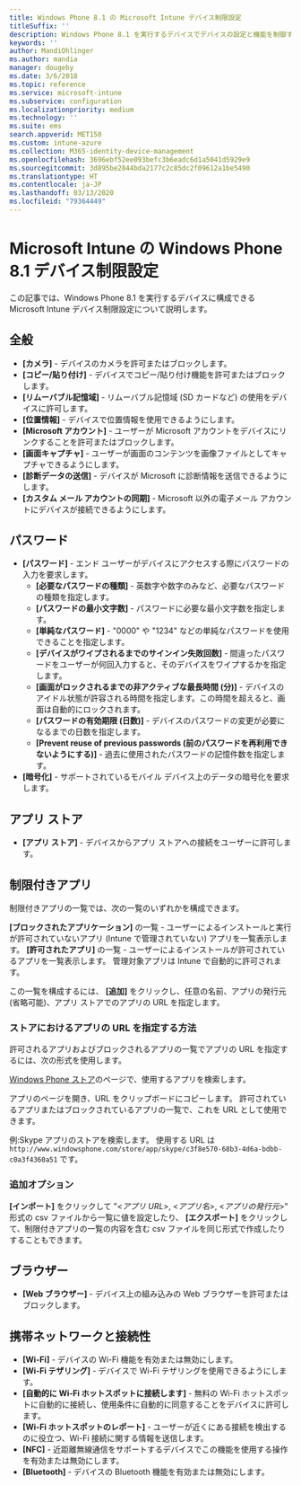 ```yaml
---
title: Windows Phone 8.1 の Microsoft Intune デバイス制限設定
titleSuffix: ''
description: Windows Phone 8.1 を実行するデバイスでデバイスの設定と機能を制御するために使用できる Intune の設定について説明します。
keywords: ''
author: MandiOhlinger
ms.author: mandia
manager: dougeby
ms.date: 3/6/2018
ms.topic: reference
ms.service: microsoft-intune
ms.subservice: configuration
ms.localizationpriority: medium
ms.technology: ''
ms.suite: ems
search.appverid: MET150
ms.custom: intune-azure
ms.collection: M365-identity-device-management
ms.openlocfilehash: 3696ebf52ee093befc3b6eadc6d1a5041d5929e9
ms.sourcegitcommit: 3d895be2844bda2177c2c85dc2f09612a1be5490
ms.translationtype: HT
ms.contentlocale: ja-JP
ms.lasthandoff: 03/13/2020
ms.locfileid: "79364449"
---
```

# <a name="microsoft-intune-windows-phone-81-device-restriction-settings"></a>Microsoft Intune の Windows Phone 8.1 デバイス制限設定



この記事では、Windows Phone 8.1 を実行するデバイスに構成できる Microsoft Intune デバイス制限設定について説明します。


## <a name="general"></a>全般

- **[カメラ]** - デバイスのカメラを許可またはブロックします。
- **[コピー/貼り付け]** - デバイスでコピー/貼り付け機能を許可またはブロックします。
- **[リムーバブル記憶域]** - リムーバブル記憶域 (SD カードなど) の使用をデバイスに許可します。
- **[位置情報]** - デバイスで位置情報を使用できるようにします。
- **[Microsoft アカウント]** - ユーザーが Microsoft アカウントをデバイスにリンクすることを許可またはブロックします。
- **[画面キャプチャ]** - ユーザーが画面のコンテンツを画像ファイルとしてキャプチャできるようにします。
- **[診断データの送信]** - デバイスが Microsoft に診断情報を送信できるようにします。
- **[カスタム メール アカウントの同期]** - Microsoft 以外の電子メール アカウントにデバイスが接続できるようにします。

## <a name="password"></a>パスワード

- **[パスワード]** - エンド ユーザーがデバイスにアクセスする際にパスワードの入力を要求します。
  - **[必要なパスワードの種類]** - 英数字や数字のみなど、必要なパスワードの種類を指定します。
  - **[パスワードの最小文字数]** - パスワードに必要な最小文字数を指定します。
  - **[単純なパスワード]** - "0000" や "1234" などの単純なパスワードを使用できることを指定します。
  - **[デバイスがワイプされるまでのサインイン失敗回数]** - 間違ったパスワードをユーザーが何回入力すると、そのデバイスをワイプするかを指定します。
  - **[画面がロックされるまでの非アクティブな最長時間 (分)]** - デバイスのアイドル状態が許容される時間を指定します。この時間を超えると、画面は自動的にロックされます。
  - **[パスワードの有効期限 (日数)]** - デバイスのパスワードの変更が必要になるまでの日数を指定します。
  - **[Prevent reuse of previous passwords (前のパスワードを再利用できないようにする)]** - 過去に使用されたパスワードの記憶件数を指定します。
- **[暗号化]** - サポートされているモバイル デバイス上のデータの暗号化を要求します。

## <a name="app-store"></a>アプリ ストア

- **[アプリ ストア]** - デバイスからアプリ ストアへの接続をユーザーに許可します。

## <a name="restricted-apps"></a>制限付きアプリ

制限付きアプリの一覧では、次の一覧のいずれかを構成できます。

**[ブロックされたアプリケーション]** の一覧 - ユーザーによるインストールと実行が許可されていないアプリ (Intune で管理されていない) アプリを一覧表示します。
**[許可されたアプリ]** の一覧 - ユーザーによるインストールが許可されているアプリを一覧表示します。 管理対象アプリは Intune で自動的に許可されます。

この一覧を構成するには、 **[追加]** をクリックし、任意の名前、アプリの発行元 (省略可能)、アプリ ストアでのアプリの URL を指定します。

### <a name="how-to-specify-the-url-to-an-app-in-the-store"></a>ストアにおけるアプリの URL を指定する方法

許可されるアプリおよびブロックされるアプリの一覧でアプリの URL を指定するには、次の形式を使用します。

[Windows Phone ストア](https://www.microsoft.com/store/apps/windows-phone)のページで、使用するアプリを検索します。

アプリのページを開き、URL をクリップボードにコピーします。 許可されているアプリまたはブロックされているアプリの一覧で、これを URL として使用できます。

例:Skype アプリのストアを検索します。 使用する URL は `http://www.windowsphone.com/store/app/skype/c3f8e570-68b3-4d6a-bdbb-c0a3f4360a51` です。



### <a name="additional-options"></a>追加オプション

**[インポート]** をクリックして "<*アプリ URL*>, <*アプリ名*>, <*アプリの発行元*>" 形式の csv ファイルから一覧に値を設定したり、 **[エクスポート]** をクリックして、制限付きアプリの一覧の内容を含む csv ファイルを同じ形式で作成したりすることもできます。


## <a name="browser"></a>ブラウザー

- **[Web ブラウザー]** - デバイス上の組み込みの Web ブラウザーを許可またはブロックします。

## <a name="cellular-and-connectivity"></a>携帯ネットワークと接続性

- **[Wi-Fi]** - デバイスの Wi-Fi 機能を有効または無効にします。
- **[Wi-Fi テザリング]** - デバイスで Wi-Fi テザリングを使用できるようにします。
- **[自動的に Wi-Fi ホットスポットに接続します]** - 無料の Wi-Fi ホットスポットに自動的に接続し、使用条件に自動的に同意することをデバイスに許可します。
- **[Wi-Fi ホットスポットのレポート]** - ユーザーが近くにある接続を検出するのに役立つ、Wi-Fi 接続に関する情報を送信します。
- **[NFC]** - 近距離無線通信をサポートするデバイスでこの機能を使用する操作を有効または無効にします。
- **[Bluetooth]** - デバイスの Bluetooth 機能を有効または無効にします。
